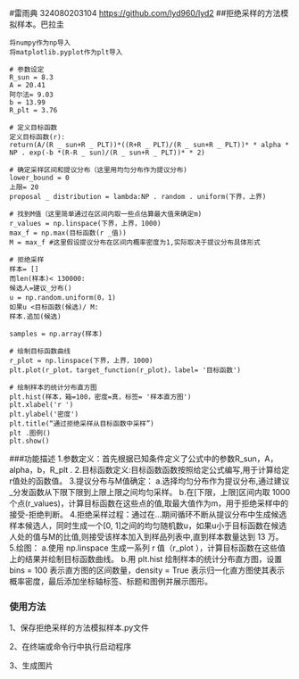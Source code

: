 #雷雨典 324080203104 https://github.com/lyd960/lyd2
##拒绝采样的方法模拟样本。巴拉圭
```大蟒
将numpy作为np导入
将matplotlib.pyplot作为plt导入

# 参数设定
R_sun = 8.3
A = 20.41
阿尔法= 9.03
b = 13.99
R_plt = 3.76

# 定义目标函数
定义目标函数(r):
return(A/(R _ sun+R _ PLT))*((R+R _ PLT)/(R _ sun+R _ PLT))* * alpha * NP . exp(-b *(R-R _ sun)/(R _ sun+R _ PLT))* * 2)

# 确定采样区间和提议分布（这里用均匀分布作为提议分布)
lower_bound = 0
上限= 20
proposal _ distribution = lambda:NP . random . uniform(下界，上界)

# 找到M值（这里简单通过在区间内取一些点估算最大值来确定m)
r_values = np.linspace(下界，上界，1000)
max_f = np.max(目标函数(r _值))
M = max_f #这里假设提议分布在区间内概率密度为1,实际取决于提议分布具体形式

# 拒绝采样
样本= []
而len(样本)< 130000:
候选人=建议_分布()
u = np.random.uniform(0，1)
如果u <目标函数(候选)/ M:
样本.追加(候选)

samples = np.array(样本)

# 绘制目标函数曲线
r_plot = np.linspace(下界，上界，1000)
plt.plot(r_plot，target_function(r_plot)，label= '目标函数')

# 绘制样本的统计分布直方图
plt.hist(样本，箱=100，密度=真，标签= '样本直方图')
plt.xlabel('r ')
plt.ylabel('密度')
plt.title(“通过拒绝采样从目标函数中采样”)
plt .图例()
plt.show()
```

###功能描述
1.参数定义：首先根据已知条件定义了公式中的参数R_sun，A，alpha，b，R_plt .
2.目标函数定义:目标函数函数按照给定公式编写,用于计算给定r值处的函数值。
3.提议分布与M值确定：
a.选择均匀分布作为提议分布,通过建议_分发函数从下限下限到上限上限之间均匀采样。
b.在[下限，上限]区间内取 1000 个点(r_values)，计算目标函数在这些点的值,取最大值作为m，用于拒绝采样中的接受-拒绝判断。
4.拒绝采样过程：通过在…期间循环不断从提议分布中生成候选样本候选人，同时生成一个[0, 1]之间的均匀随机数u，如果u小于目标函数在候选人处的值与M的比值,则接受该样本加入到样品列表中,直到样本数量达到 13 万。
5.绘图：
  a.使用 np.linspace 生成一系列 r 值（r_plot ），计算目标函数在这些值上的结果并绘制目标函数曲线。
  b.用 plt.hist 绘制样本的统计分布直方图，设置 bins = 100 表示直方图的区间数量，density = True 表示归一化直方图使其表示概率密度，最后添加坐标轴标签、标题和图例并展示图形。
### 使用方法
1、保存拒绝采样的方法模拟样本.py文件

2、在终端或命令行中执行启动程序

3、生成图片




